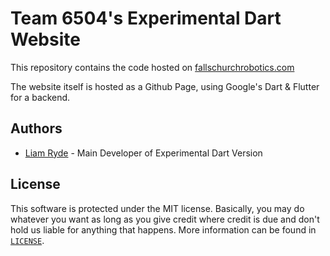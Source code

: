 # Team 6504's Experimental Dart Website
This repository contains the code hosted on [fallschurchrobotics.com](http://fallschurchrobotics.com/)

The website itself is hosted as a Github Page, using Google's Dart & Flutter for a backend.

## Authors
* [Liam Ryde](https://github.com/xeu100) - Main Developer of Experimental Dart Version

## License
This software is protected under the MIT license. Basically, you may do whatever you want as long as you give credit where credit is due and don't hold us liable for anything that happens. More information can be found in [`LICENSE`](LICENSE).
